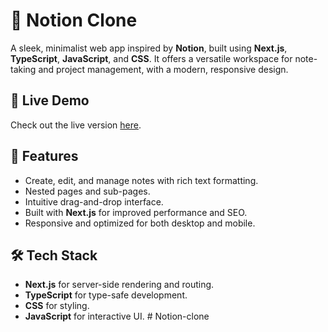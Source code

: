 # 📝 Notion Clone

A sleek, minimalist web app inspired by **Notion**, built using **Next.js**, **TypeScript**, **JavaScript**, and **CSS**. It offers a versatile workspace for note-taking and project management, with a modern, responsive design.

## 🌟 Live Demo
Check out the live version [here](https://noter-sepia.vercel.app/).

## 🚀 Features
- Create, edit, and manage notes with rich text formatting.
- Nested pages and sub-pages.
- Intuitive drag-and-drop interface.
- Built with **Next.js** for improved performance and SEO.
- Responsive and optimized for both desktop and mobile.

## 🛠️ Tech Stack
- **Next.js** for server-side rendering and routing.
- **TypeScript** for type-safe development.
- **CSS** for styling.
- **JavaScript** for interactive UI.
#   N o t i o n - c l o n e  
 
